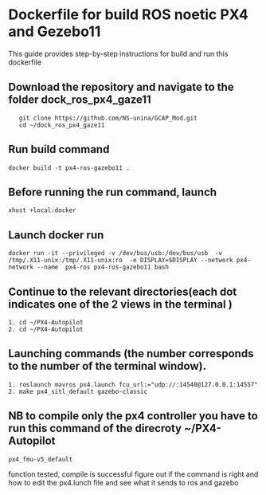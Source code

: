 # Dockerfile for build ROS noetic PX4 and Gezebo11
This guide provides step-by-step instructions for build and run this dockerfile

## Download the repository and navigate to the folder dock_ros_px4_gaze11
```
   git clone https://github.com/NS-unina/GCAP_Mod.git
   cd ~/dock_ros_px4_gaze11
```
## Run build command
```
docker build -t px4-ros-gazebo11 .
```
## Before running the run command, launch
```
xhost +local:docker

```
## Launch docker run
```
docker run -it --privileged -v /dev/bus/usb:/dev/bus/usb  -v /tmp/.X11-unix:/tmp/.X11-unix:ro  -e DISPLAY=$DISPLAY --network px4-network --name  px4-ros px4-ros-gazebo11 bash

```
## Continue to the relevant directories(each dot indicates one of the 2 views in the terminal )
```
1. cd ~/PX4-Autopilot
2. cd ~/PX4-Autopilot
```

## Launching commands (the number corresponds to the number of the terminal window).
```
1. roslaunch mavros px4.launch fcu_url:="udp://:14540@127.0.0.1:14557"
2. make px4_sitl_default gazebo-classic
```

##  NB to compile only the px4 controller you have to run this command of the direcroty ~/PX4-Autopilot
```
px4_fmu-v5_default

```
function tested, compile is successful figure out if the command is right and how to edit the px4.lunch file and see what it sends to ros and gazebo 